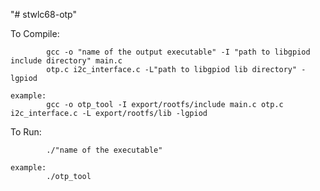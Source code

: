 "# stwlc68-otp" 

To Compile:

            gcc -o "name of the output executable" -I "path to libgpiod include directory" main.c 
	    	otp.c i2c_interface.c -L"path to libgpiod lib directory" -lgpiod
			  
	example: 
			gcc -o otp_tool -I export/rootfs/include main.c otp.c i2c_interface.c -L export/rootfs/lib -lgpiod
	
To Run:	

			./"name of the executable"
	
	example:
			./otp_tool
			 
